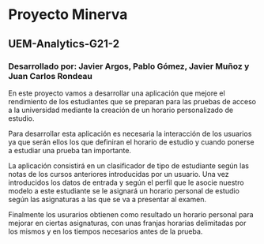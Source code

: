 # Proyecto Minerva

## UEM-Analytics-G21-2

### Desarrollado por: Javier Argos, Pablo Gómez, Javier Muñoz y Juan Carlos Rondeau

En este proyecto vamos a desarrollar una aplicación que mejore el rendimiento de los estudiantes que se preparan para las pruebas de acceso a la universidad mediante la creación de un horario personalizado de estudio.

Para desarrollar esta aplicación es necesaria la interacción de los usuarios ya que serán ellos los que definiran el horario de estudio y cuando ponerse a estudiar una prueba tan importante.

La aplicación consistirá en un clasificador de tipo de estudiante según las notas de los cursos anteriores introducidas por un usuario. Una vez introducidos los datos de entrada y según el perfil que le asocie nuestro modelo a este estudiante se le asignará un horario personal de estudio según las asignaturas a las que se va a presentar al examen. 

Finalmente los usurarios obtienen como resultado un horario personal para mejorar en ciertas asignaturas, con unas franjas horarias delimitadas por los mismos y en los tiempos necesarios antes de la prueba.
